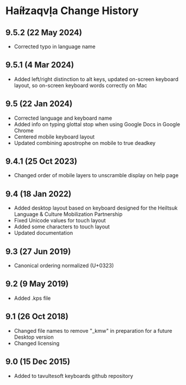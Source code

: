 Haíɫzaqvḷa Change History
============================
9.5.2 (22 May 2024)
--------------
* Corrected typo in language name

9.5.1 (4 Mar 2024)
---------------
* Added left/right distinction to alt keys, updated on-screen keyboard layout, so on-screen keyboard words correctly on Mac

9.5 (22 Jan 2024)
----------------
* Corrected language and keyboard name
* Added info on typing glottal stop when using Google Docs in Google Chrome
* Centered mobile keyboard layout
* Updated combining apostrophe on mobile to true deadkey

9.4.1 (25 Oct 2023)
----------------
* Changed order of mobile layers to unscramble display on help page

9.4 (18 Jan 2022)
----------------
* Added desktop layout based on keyboard designed for the Heiltsuk Language & Culture Mobilization Partnership
* Fixed Unicode values for touch layout
* Added some characters to touch layout
* Updated documentation

9.3 (27 Jun 2019)
----------------
* Canonical ordering normalized (U+0323)

9.2 (9 May 2019)
----------------
* Added .kps file

9.1 (26 Oct 2018)
-----------------
* Changed file names to remove "_kmw" in preparation for a future Desktop version
* Changed licensing

9.0 (15 Dec 2015)
-----------------

* Added to tavultesoft keyboards github repository
